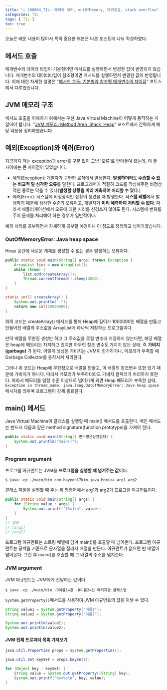 ```yaml
---
title: "✍ 200804_TIL: 예외와 에러, outOfMemory, 재귀호출, stack overflow"
categories: TIL
tags: [ TIL ]
toc: true
---
```






오늘은 배운 내용이 많아서 특히 중요한 부분은 다른 포스트에 나눠 작성하였다.



## 메서드 호출

매개변수의 데이터 타입이 기본형이면 메서드를 실행하면서 변경한 값이 반영되지 않습니다. 매개변수의 데이터타입이 참조형이면 메서드를 실행하면서 변경한 값이 반영됩니다. 이에 대한 자세한 설명은 "[메서드 호출: 기본형과 참조형 매개변수의 차이점](https://hayeon17kim.github.io/java/2020/08/04/call-by-value-and-reference)" 포트스에서 다루었습니다.



## JVM 메모리 구조

메서드 호출을 이해하기 위해서는 우선  Java Virtual Machine이 어떻게 동작하는 지 알아야 합니다. "[JVM 메모리: Method Area, Stack, Heap](https://hayeon17kim.github.io/java/2020/08/04/jvm-memory)" 포스트에서 간략하게 해당 내용을 정리하였습니다.



## 예외(Exception)와 에러(Error)

지금까지 저는 exception과 error를 구분 없이 그냥 '오류'로 받아들여 왔는데, 이 둘 사이에는 큰 차이점이 있었습니다. 

- 예외(Exception): 개발자가 구현한 로직에서 발생한다. **발생하더라도 수습할 수 있는 비교적 덜 심각한 오류**를 말한다. 프로그래머가 적절히 코드를 작성해주면 비정상적인 종료는 막을 수 있다(**발생할 상황을 미리 예측하여 처리할 수 있다**.)
- 에러(Error): 시스템에 비정상적인 상황이 생겼을 때 발생한다. **시스템 레벨**에서 발생하기 때문에 심각한 수준의 오류이고, 개발자가 **미리 예측하여 처리할 수 없다**. 따라서 애플리케이션에서 오류에 대한 처리를 신경쓰지 않아도 된다. 시스템에 변화를 주어 문제를 처리해야 하는 경우가 일반적이다.

예외 처리를 공부하면서 자세하게 공부할 예정이니 이 정도로 정리하고 넘어가겠습니다.



### OutOfMemoryError: Java heap space 

 Heap 공간에 새로운 개체를 생성할 수 없는 경우 발생하는 오류이다.

```java
public static void main(String[] args) throws Exception {
    ArrayList list = new ArrayList();
    while (true) {
        list.add(createArray());
        Thread.currentThread().sleep(2000);
    }
}

static int[] createArray() {
    System.out.println(".");
    return new int[10000000];
}
```

위의 코드는 createArray()  메서드를 통해 Heap에 길이가 1000000인 배열을 만들고 만들어진 배열의 주소값을  ArrayList에 하나씩 저장하는 프로그램이다. 

만약 배열을 무한정 생성만 하고 그 주소값을 로컬 변수에 저장하지 않는다면, 해당 배열은 heap에 메모리는 차지하고 있지만 아무런 참조 변수도 가지지 않는 상태, 즉 **가비지(garbage)** 가 된다. 이렇게 생성된 가비지는 JVM이 한가하거나, 메모리가 부족할 때 Garbage Collector를 동작시켜 처리한다.

그러나 위 코드는 Heap에 무한정으로 배열을 만들고, 이 배열의 참조변수 또한 있기 때문에 가비지가 아니다. 따라서 메모리가 부족하더라도 가비지 컬렉터가 처리하지 못한다. 따라서 메모리를 일정 수준 이상으로 넘어가게 되면 Heap 메모리가 부족한 상태, `Exception in thread_name: java.lang.OutofMemoryError: Java heap space` 메시지를 띄우며 프로그램이 강제 종료된다.



## main() 메서드

Java Virtual Machine이 클래스를 실행할 때 main() 메서드를 호출한다. 메인 메서드는 반드시 다음과 같은 method signature(function prototype)을 가져야 한다.

```java
public static void main(String[] 변수명은상관없다) {
    System.out.println("main()");
}
```



### Program argument

프로그램 아규먼트는 JVM을 **프로그램을 실행할 때 넘겨주는 값**이다. 

```console
$ java -cp ./main/bin com.hayeon17kim.java.Monica arg1 arg2
```

클래스 파일을 실행할 때 주는 위 명령어에서 arg1과 arg2가 프로그램 아규먼트이다. 

```java
public static void main(String[] args) {
    for (String value : args) {
        System.out.printf("[%s]\n", value);
    }
}
// 결과
// [arg1]
// [arg2]
```

프로그램 아규먼트는 스트링 배열에 담겨 main()를 호출할 때 넘어온다. 프로그램 아규먼트는 공백을 기준으로 문자열을 잘라서 배열을 만든다. 아규먼트가 없으면 빈 배열이 넘어온다. 그런 후 main()를 호출할 때 그 배열의 주소를 넘겨준다.



### JVM argument

JVM 아규먼트는 JVM에게 전달하는 값이다. 

```console
$ java -cp ./main/bin -D이름1=값 -D이름2=값 패키지명.클래스명
```

`System.getProperty()`메서드를 사용하여 JVM 아규먼트의 값을 꺼낼 수 있다.

```java
String value1 = System.getProperty("이름1");
String value2 = System.getProperty("이름2");

System.out.println(value1);
System.out.println(value2);
```



#### JVM 전체 프로퍼티 목록 가져오기

```java
java.util.Properties props = System.getProperties();

java.util.Set keySet = props.keySet();

for (Object key : keySet) {
    String value = System.out.getProperty((String) key);
    System.out.printf("%s=%s\n", key, value);
}
```

